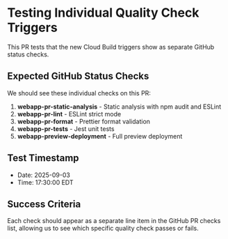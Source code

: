 # Testing Individual Quality Check Triggers

This PR tests that the new Cloud Build triggers show as separate GitHub status checks.

## Expected GitHub Status Checks

We should see these individual checks on this PR:

1. **webapp-pr-static-analysis** - Static analysis with npm audit and ESLint
2. **webapp-pr-lint** - ESLint strict mode
3. **webapp-pr-format** - Prettier format validation  
4. **webapp-pr-tests** - Jest unit tests
5. **webapp-preview-deployment** - Full preview deployment

## Test Timestamp
- Date: 2025-09-03
- Time: 17:30:00 EDT

## Success Criteria
Each check should appear as a separate line item in the GitHub PR checks list, allowing us to see which specific quality check passes or fails.